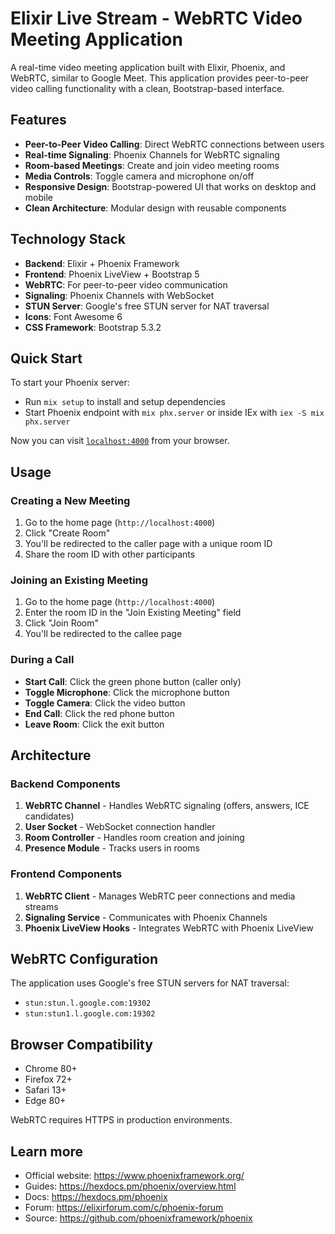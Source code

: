 # Elixir Live Stream - WebRTC Video Meeting Application

A real-time video meeting application built with Elixir, Phoenix, and WebRTC, similar to Google Meet. This application provides peer-to-peer video calling functionality with a clean, Bootstrap-based interface.

## Features

- **Peer-to-Peer Video Calling**: Direct WebRTC connections between users
- **Real-time Signaling**: Phoenix Channels for WebRTC signaling
- **Room-based Meetings**: Create and join video meeting rooms
- **Media Controls**: Toggle camera and microphone on/off
- **Responsive Design**: Bootstrap-powered UI that works on desktop and mobile
- **Clean Architecture**: Modular design with reusable components

## Technology Stack

- **Backend**: Elixir + Phoenix Framework
- **Frontend**: Phoenix LiveView + Bootstrap 5
- **WebRTC**: For peer-to-peer video communication
- **Signaling**: Phoenix Channels with WebSocket
- **STUN Server**: Google's free STUN server for NAT traversal
- **Icons**: Font Awesome 6
- **CSS Framework**: Bootstrap 5.3.2

## Quick Start

To start your Phoenix server:

* Run `mix setup` to install and setup dependencies
* Start Phoenix endpoint with `mix phx.server` or inside IEx with `iex -S mix phx.server`

Now you can visit [`localhost:4000`](http://localhost:4000) from your browser.

## Usage

### Creating a New Meeting

1. Go to the home page (`http://localhost:4000`)
2. Click "Create Room"
3. You'll be redirected to the caller page with a unique room ID
4. Share the room ID with other participants

### Joining an Existing Meeting

1. Go to the home page (`http://localhost:4000`)
2. Enter the room ID in the "Join Existing Meeting" field
3. Click "Join Room"
4. You'll be redirected to the callee page

### During a Call

- **Start Call**: Click the green phone button (caller only)
- **Toggle Microphone**: Click the microphone button
- **Toggle Camera**: Click the video button
- **End Call**: Click the red phone button
- **Leave Room**: Click the exit button

## Architecture

### Backend Components

1. **WebRTC Channel** - Handles WebRTC signaling (offers, answers, ICE candidates)
2. **User Socket** - WebSocket connection handler
3. **Room Controller** - Handles room creation and joining
4. **Presence Module** - Tracks users in rooms

### Frontend Components

1. **WebRTC Client** - Manages WebRTC peer connections and media streams
2. **Signaling Service** - Communicates with Phoenix Channels
3. **Phoenix LiveView Hooks** - Integrates WebRTC with Phoenix LiveView

## WebRTC Configuration

The application uses Google's free STUN servers for NAT traversal:
- `stun:stun.l.google.com:19302`
- `stun:stun1.l.google.com:19302`

## Browser Compatibility

- Chrome 80+
- Firefox 72+
- Safari 13+
- Edge 80+

WebRTC requires HTTPS in production environments.

## Learn more

* Official website: https://www.phoenixframework.org/
* Guides: https://hexdocs.pm/phoenix/overview.html
* Docs: https://hexdocs.pm/phoenix
* Forum: https://elixirforum.com/c/phoenix-forum
* Source: https://github.com/phoenixframework/phoenix
